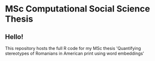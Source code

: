 # MSc Computational Social Science Thesis

## Hello! 

This repository hosts the full R code for my MSc thesis 'Quantifying stereotypes of Romanians in American print using word embeddings'
